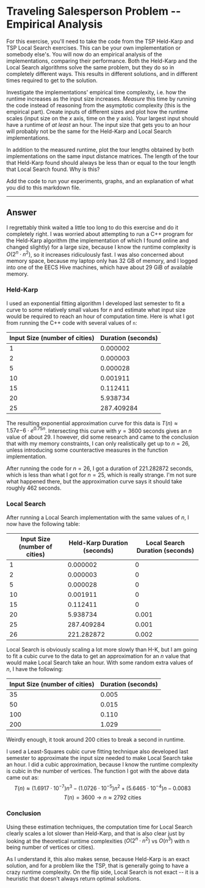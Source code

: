 # Traveling Salesperson Problem -- Empirical Analysis

For this exercise, you'll need to take the code from the TSP Held-Karp and TSP
Local Search exercises. This can be your own implementation or somebody else's.
You will now do an empirical analysis of the implementations, comparing their
performance. Both the Held-Karp and the Local Search algorithms solve the same
problem, but they do so in completely different ways. This results in different
solutions, and in different times required to get to the solution.

Investigate the implementations' empirical time complexity, i.e. how the runtime
increases as the input size increases. *Measure* this time by running the code
instead of reasoning from the asymptotic complexity (this is the empirical
part). Create inputs of different sizes and plot how the runtime scales (input
size on the $x$ axis, time on the $y$ axis). Your largest input should have a
runtime of *at least* an hour. The input size that gets you to an hour will
probably not be the same for the Held-Karp and Local Search implementations.

In addition to the measured runtime, plot the tour lengths obtained by both
implementations on the same input distance matrices. The length of the tour that
Held-Karp found should always be less than or equal to the tour length that
Local Search found. Why is this?

Add the code to run your experiments, graphs, and an explanation of what you did
to this markdown file.

---

## Answer 

I regrettably think waited a little too long to do this exercise and do it completely right. I was worried about attempting to run a C++ program for the Held-Karp algorithm (the implementation of which I found online and changed slightly) for a large size, because I know the runtime complexity is $O(2^n \cdot n^2)$, so it increases ridiculously fast. I was also concerned about memory space, because my laptop only has 32 GB of memory, and I logged into one of the EECS Hive machines, which have about 29 GiB of available memory. 

### Held-Karp

I used an exponential fitting algorithm I developed last semester to fit a curve to some relatively small values for $n$ and estimate what input size would be required to reach an hour of computation time. Here is what I got from running the C++ code with several values of `n`:

| Input Size (number of cities) | Duration (seconds) |
| --- | --- |
| 1 | 0.000002 |
| 2 | 0.000003 |
| 5 | 0.000028 |
| 10 | 0.001911 |
| 15 | 0.112411 |
| 20 | 5.938734 |
| 25 | 287.409284 |

The resulting exponential approximation curve for this data is $T(n) \approx 1.57e{-6} \cdot e^{0.75n}$. Intersecting this curve with $y = 3600$ seconds gives an $n$ value of about 29. I however, did some research and came to the conclusion that with my memory constraints, I can only realistically get up to $n = 26$, unless introducing some counteractive measures in the function implementation. 

After running the code for $n = 26$, I got a duration of 221.282872 seconds, which is less than what I got for $n = 25$, which is really strange. I'm not sure what happened there, but the approximation curve says it should take roughly 462 seconds.

### Local Search

After running a Local Search implementation with the same values of $n$, I now have the following table:

| Input Size (number of cities) | Held-Karp Duration (seconds) | Local Search Duration (seconds) |
| --- | --- | --- |
| 1 | 0.000002 | 0 |
| 2 | 0.000003 | 0 |
| 5 | 0.000028 | 0 |
| 10 | 0.001911 | 0 |
| 15 | 0.112411 | 0 |
| 20 | 5.938734 | 0.001 |
| 25 | 287.409284 | 0.001 |
| 26 | 221.282872 | 0.002 |

Local Search is obviously scaling a lot more slowly than H-K, but I am going to fit a cubic curve to the data to get an approximation for an $n$ value that would make Local Search take an hour. With some random extra values of $n$, I have the following:

| Input Size (number of cities) | Duration (seconds) |
| --- | --- |
| 35 | 0.005 |
| 50 | 0.015 |
| 100 | 0.110 |
| 200 | 1.029 |

Weirdly enough, it took around 200 cities to break a second in runtime.

I used a Least-Squares cubic curve fitting technique also developed last semester to approximate the input size needed to make Local Search take an hour. I did a cubic approximation, because I know the runtime complexity is cubic in the number of vertices. The function I got with the above data came out as:
$$
T(n) \approx (1.6917 \cdot 10^{-7})n^3 - (1.0726 \cdot 10^{-5})n^2 + (5.6465 \cdot 10^{-4})n - 0.0083
$$
$$
T(n) = 3600 \rightarrow n \approx 2792 \text{ cities}
$$

### Conclusion

Using these estimation techniques, the computation time for Local Search clearly scales a lot slower than Held-Karp, and that is also clear just by looking at the theoretical runtime complexities ($O(2^n \cdot n^2)$ vs $O(n^3)$ with n being number of vertices or cities).

As I understand it, this also makes sense, because Held-Karp is an exact solution, and for a problem like the TSP, that is generally going to have a crazy runtime complexity. On the flip side, Local Search is not exact -- it is a heuristic that doesn't always return optimal solutions. 